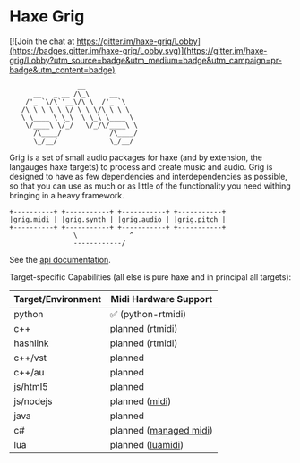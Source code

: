 # Haxe Grig

[![Join the chat at https://gitter.im/haxe-grig/Lobby](https://badges.gitter.im/haxe-grig/Lobby.svg)](https://gitter.im/haxe-grig/Lobby?utm_source=badge&utm_medium=badge&utm_campaign=pr-badge&utm_content=badge)

                     __             
          __   _ __ /\_\     __     
        /'_ `\/\`'__\/\ \  /'_ `\   
       /\ \ \ \ \ \/ \ \ \/\ \ \ \  
       \ \____ \ \_\  \ \_\ \____ \ 
        \/____\ \/_/   \/_/\/____\ \
          /\____/            /\____/
          \_/__/             \_/__/ 

Grig is a set of small audio packages for haxe (and by extension, the langauges haxe targets) to process and create music and audio.
Grig is designed to have as few dependencies and interdependencies as possible, so that you can use as much or as little of the functionality
you need withing bringing in a heavy framework.
 
    +----------+ +-----------+ +-----------+ +-----------+
    |grig.midi | |grig.synth | |grig.audio | |grig.pitch |
    +----------+ +-----------+ +-----------+ +-----------+
                    \             ^
                    ------------/

See the [api documentation](/grig/api).

Target-specific Capabilities (all else is pure haxe and in principal all targets):

| Target/Environment | Midi Hardware Support |
| ------------------ | --------------------- |
| python             | ✅ (python-rtmidi)    |
| c++                | planned (rtmidi)      |
| hashlink           | planned (rtmidi)      |
| c++/vst            | planned               |
| c++/au             | planned               |
| js/html5           | planned               |
| js/nodejs          | planned ([midi](https://github.com/justinlatimer/node-midi))         |
| java               | planned               |
| c#                 | planned ([managed midi](https://github.com/atsushieno/managed-midi)) |
| lua                | planned ([luamidi](https://github.com/luaforge/luamidi))             |
